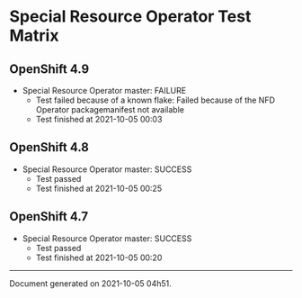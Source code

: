 
Special Resource Operator Test Matrix
=====================================

OpenShift 4.9
-------------


* Special Resource Operator master: FAILURE
  - Test failed because of a known flake: Failed because of the NFD Operator packagemanifest not available
  - Test finished at 2021-10-05 00:03

OpenShift 4.8
-------------


* Special Resource Operator master: SUCCESS
  - Test passed
  - Test finished at 2021-10-05 00:25

OpenShift 4.7
-------------


* Special Resource Operator master: SUCCESS
  - Test passed
  - Test finished at 2021-10-05 00:20


---
Document generated on 2021-10-05 04h51.
